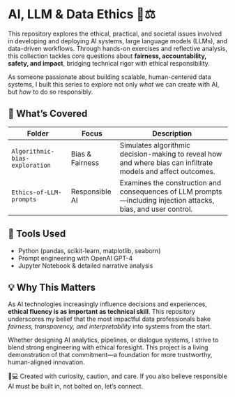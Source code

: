 # AI, LLM & Data Ethics 🤖⚖️

This repository explores the ethical, practical, and societal issues involved in developing and deploying AI systems, large language models (LLMs), and data-driven workflows. Through hands-on exercises and reflective analysis, this collection tackles core questions about **fairness, accountability, safety, and impact**, bridging technical rigor with ethical responsibility.

As someone passionate about building scalable, human-centered data systems, I built this series to explore not only *what* we can create with AI, but *how* to do so responsibly.

## 🧠 What’s Covered

| Folder                        | Focus                | Description                                                                                                      |
|-------------------------------|----------------------|------------------------------------------------------------------------------------------------------------------|
| `Algorithmic-bias-exploration`| Bias & Fairness      | Simulates algorithmic decision-making to reveal how and where bias can infiltrate models and affect outcomes.     |
| `Ethics-of-LLM-prompts`       | Responsible AI       | Examines the construction and consequences of LLM prompts—including injection attacks, bias, and user control.    |

## 🔧 Tools Used

- Python (pandas, scikit-learn, matplotlib, seaborn)
- Prompt engineering with OpenAI GPT-4
- Jupyter Notebook & detailed narrative analysis

## 💡 Why This Matters

As AI technologies increasingly influence decisions and experiences, **ethical fluency is as important as technical skill**. This repository underscores my belief that the most impactful data professionals bake *fairness, transparency, and interpretability* into systems from the start.

Whether designing AI analytics, pipelines, or dialogue systems, I strive to blend strong engineering with ethical foresight. This project is a living demonstration of that commitment—a foundation for more trustworthy, human-aligned innovation.

👩💻 Created with curiosity, caution, and care. If you also believe responsible AI must be built in, not bolted on, let’s connect.
